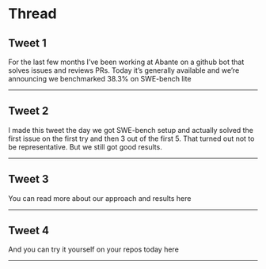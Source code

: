 # Thread

## Tweet 1

For the last few months I’ve been working at Abante on a github bot that solves issues and reviews PRs. Today it’s generally available and we’re announcing we benchmarked 38.3% on SWE-bench lite

---

## Tweet 2

I made this tweet the day we got SWE-bench setup and actually solved the first issue on the first try and then 3 out of the first 5. That turned out not to be representative. But we still got good results.

---

## Tweet 3

You can read more about our approach and results here

---

## Tweet 4

And you can try it yourself on your repos today here

---

